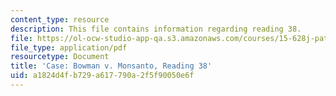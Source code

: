 ```yaml
---
content_type: resource
description: This file contains information regarding reading 38.
file: https://ol-ocw-studio-app-qa.s3.amazonaws.com/courses/15-628j-patents-copyrights-and-the-law-of-intellectual-property-spring-2013/a1824d4fb729a617790a2f5f90050e6f_MIT15_628JS13_read38.pdf
file_type: application/pdf
resourcetype: Document
title: 'Case: Bowman v. Monsanto, Reading 38'
uid: a1824d4f-b729-a617-790a-2f5f90050e6f
---
```

